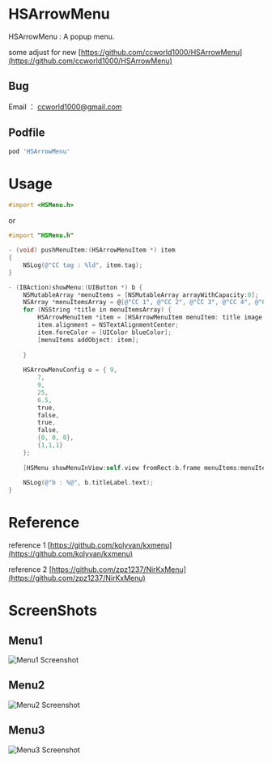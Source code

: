 # HSArrowMenu
HSArrowMenu : A popup menu.

some adjust for new [https://github.com/ccworld1000/HSArrowMenu](https://github.com/ccworld1000/HSArrowMenu)
## Bug 

Email ： <a href="mailto:ccworld1000@gmail.com">ccworld1000@gmail.com</a>

## Podfile

```ruby
pod 'HSArrowMenu'
```

# Usage

```objective-c
#import <HSMenu.h>
```
or

```objective-c
#import "HSMenu.h"
```

```objective-c
- (void) pushMenuItem:(HSArrowMenuItem *) item
{
    NSLog(@"CC tag : %ld", item.tag);
}

- (IBAction)showMenu:(UIButton *) b {
    NSMutableArray *menuItems = [NSMutableArray arrayWithCapacity:0];
    NSArray *menuItemsArray = @[@"CC 1", @"CC 2", @"CC 3", @"CC 4", @"CC 5", @"CC 6"];
    for (NSString *title in menuItemsArray) {
        HSArrowMenuItem *item = [HSArrowMenuItem menuItem: title image: [UIImage imageNamed:@"Touch"] target: self action:@selector(pushMenuItem:)];
        item.alignment = NSTextAlignmentCenter;
        item.foreColor = [UIColor blueColor];
        [menuItems addObject: item];
        
    }
    
    HSArrowMenuConfig o = { 9,
        7,
        9,
        25,
        6.5,
        true,
        false,
        true,
        false,
        {0, 0, 0},
        {1,1,1}
    };
    
    [HSMenu showMenuInView:self.view fromRect:b.frame menuItems:menuItems withOptions:o];
    
    NSLog(@"b : %@", b.titleLabel.text);
}
```

# Reference

reference 1 [https://github.com/kolyvan/kxmenu](https://github.com/kolyvan/kxmenu)

reference 2 [https://github.com/zpz1237/NirKxMenu](https://github.com/zpz1237/NirKxMenu)

# ScreenShots
## Menu1
![Menu1 Screenshot](https://github.com/ccworld1000/HSArrowMenu/blob/master/Documentation/menu1.gif?raw=true)

## Menu2
![Menu2 Screenshot](https://github.com/ccworld1000/HSArrowMenu/blob/master/Documentation/menu2.gif?raw=true)

## Menu3
![Menu3 Screenshot](https://github.com/ccworld1000/HSArrowMenu/blob/master/Documentation/menu3.gif?raw=true)


